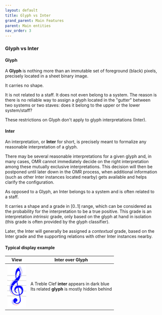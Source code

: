 ```yaml
---
layout: default
title: Glyph vs Inter
grand_parent: Main Features
parent: Main entities
nav_order: 3
---
```

### Glyph vs Inter

#### Glyph

A **Glyph** is nothing more than an immutable set of foreground (black) pixels, precisely located
in a sheet binary image.

It carries no shape.

It is not related to a staff.
It does not even belong to a system.
The reason is there is no reliable way to assign a glyph located in the "gutter" between two systems
or two staves: does it belong to the upper or the lower system/staff?

These restrictions on Glyph don't apply to glyph interpretations (Inter).

#### Inter

An interpretation, or **Inter** for short, is precisely meant to formalize any reasonable
interpretation of a glyph.

There may be several reasonable interpretations for a given glyph and, in many cases, OMR cannot
immediately decide on the right interpretation among these mutually exclusive interpretations.
This decision will then be postponed until later down in the OMR process,
when additional information (such as other Inter instances located nearby) gets available
and helps clarify the configuration.

As opposed to a Glyph, an Inter belongs to a system and is often related to a staff.

It carries a shape and a grade in [0..1] range, which can be considered as the probability for the
interpretation to be a true positive.
This grade is an interpretation _intrinsic_ grade, only based on the glyph at hand in isolation
(this grade is often provided by the glyph classifier).

Later, the Inter will generally be assigned a _contextual_ grade, based on the Inter grade
and the supporting relations with other Inter instances nearby.

#### Typical display example


|   View  |  Inter over Glyph   |
| --- | --- |
|![](../assets/images/glyph_inter.png) | A Treble Clef **inter** appears in dark blue <br> Its related **glyph** is mostly hidden behind|

